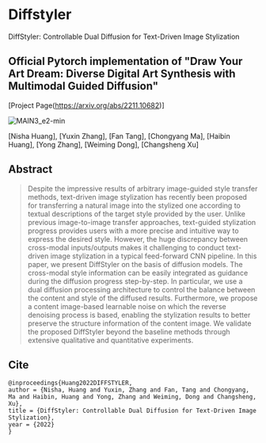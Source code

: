 # Diffstyler
DiffStyler: Controllable Dual Diffusion for Text-Driven Image Stylization

## Official Pytorch implementation of "Draw Your Art Dream: Diverse Digital Art Synthesis with Multimodal Guided Diffusion" 

[Project Page(https://arxiv.org/abs/2211.10682)]

![MAIN3_e2-min](https://github.com/haha-lisa/MGAD-multimodal-guided-artwork-diffusion/blob/main/teaser.jpg)

[Nisha Huang], [Yuxin Zhang], [Fan Tang], [Chongyang Ma], [Haibin Huang], [Yong Zhang], [Weiming Dong], [Changsheng Xu]

## Abstract
> Despite the impressive results of arbitrary image-guided style transfer methods, text-driven image stylization has recently been proposed for transferring a natural image into the stylized one according to textual descriptions of the target style provided by the user. Unlike previous image-to-image transfer approaches, text-guided stylization progress provides users with a more precise and intuitive way to express the desired style. However, the huge discrepancy between cross-modal inputs/outputs makes it challenging to conduct text-driven image stylization in a typical feed-forward CNN pipeline. In this paper, we present DiffStyler on the basis of diffusion models. The cross-modal style information can be easily integrated as guidance during the diffusion progress step-by-step. In particular, we use a dual diffusion processing architecture to control the balance between the content and style of the diffused results. Furthermore, we propose a content image-based learnable noise on which the reverse denoising process is based, enabling the stylization results to better preserve the structure information of the content image. We validate the proposed DiffStyler beyond the baseline methods through extensive qualitative and quantitative experiments.


## Cite
```
@inproceedings{Huang2022DIFFSTYLER,
author = {Nisha, Huang and Yuxin, Zhang and Fan, Tang and Chongyang, Ma and Haibin, Huang and Yong, Zhang and Weiming, Dong and Changsheng, Xu},
title = {DiffStyler: Controllable Dual Diffusion for Text-Driven Image Stylization},
year = {2022}
}
```
